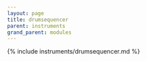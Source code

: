 ```yaml
---
layout: page
title: drumsequencer
parent: instruments
grand_parent: modules
---
```


{% include instruments/drumsequencer.md %}
